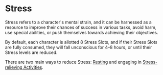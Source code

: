 # Stress

Stress refers to a character's mental strain, and it can be harnessed as a resource to improve their chances of success in various tasks, avoid harm, use special abilities, or push themselves towards achieving their objectives.

By default, each character is allotted 8 Stress Slots, and if their Stress Slots are fully consumed, they will fall unconscious for 4–8 hours, or until their Stress levels are reduced.

There are two main ways to reduce Stress: [Resting](resting.md) and engaging in [Stress-relieving Activities](pleasure.md).
